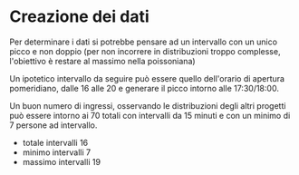 # Creazione dei dati
Per determinare i dati si potrebbe pensare ad un intervallo con un unico picco e non doppio (per non incorrere in distribuzioni troppo complesse, l'obiettivo è restare al massimo nella poissoniana)

Un ipotetico intervallo da seguire può essere quello dell'orario di apertura pomeridiano, dalle 16 alle 20 e generare il picco intorno alle 17:30/18:00.

Un buon numero di ingressi, osservando le distribuzioni degli altri progetti può essere intorno ai 70 totali con intervalli da 15 minuti e con un minimo di 7 persone ad intervallo.

- totale intervalli 16
- minimo intervalli 7
- massimo intervalli 19